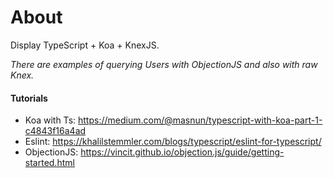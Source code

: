 # About
Display TypeScript + Koa + KnexJS.

<i>There are examples of querying Users with ObjectionJS and also with raw Knex.</i>


#### Tutorials
- Koa with Ts: https://medium.com/@masnun/typescript-with-koa-part-1-c4843f16a4ad
- Eslint: https://khalilstemmler.com/blogs/typescript/eslint-for-typescript/
- ObjectionJS: https://vincit.github.io/objection.js/guide/getting-started.html
